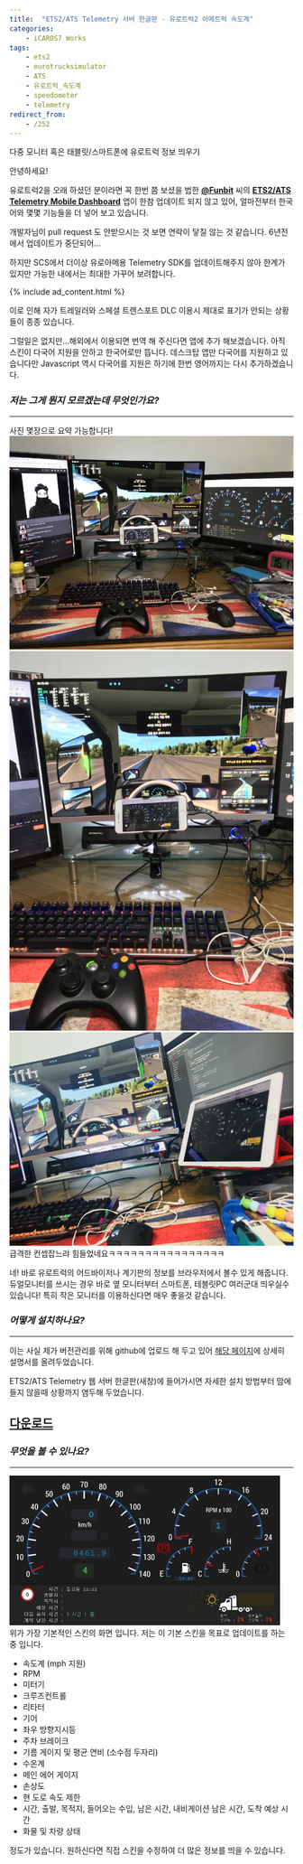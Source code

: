```yaml
---
title:  "ETS2/ATS Telemetry 서버 한글판 - 유로트럭2 아메트럭 속도계"
categories:
    - iCAROS7 Works
tags:
    - ets2
    - eurotrucksimulator
    - ATS
    - 유로트럭_속도계 
    - speedometer
    - telemetry
redirect_from:
    - /252
---
```

다중 모니터 혹은 태블릿/스마트폰에 유로트럭 정보 띄우기

안녕하세요!  

유로트럭2을 오래 하셨던 분이라면 꼭 한번 쯤 보셨을 법한 [**@Funbit**](https://github.com/Funbit) 씨의 [**ETS2/ATS Telemetry Mobile Dashboard**](https://github.com/Funbit/ets2-telemetry-server) 앱이 한참 업데이트 되지 않고 있어, 얼마전부터 한국어와 몇몇 기능들을 더 넣어 보고 있습니다.  

개발자님이 pull request 도 안받으시는 것 보면 연락이 닿질 않는 것 같습니다. 6년전에서 업데이트가 중단되어...

하지만 SCS에서 더이상 유로아메용 Telemetry SDK를 업데이트해주지 않아 한계가 있지만 가능한 내에서는 최대한 가꾸어 보려합니다.

{% include ad_content.html %}

이로 인해 자가 트레일러와 스페셜 트렌스포트 DLC 이용시 제대로 표기가 안되는 상황들이 종종 있습니다.

그럴일은 없지만...해외에서 이용되면 번역 해 주신다면 앱에 추가 해보겠습니다. 아직 스킨이 다국어 지원을 안하고 한국어로만 뜹니다. 데스크탑 앱만 다국어를 지원하고 있습니다만 Javascript 역시 다국어를 지원은 하기에 한번 영어까지는 다시 추가하겠습니다.

### *저는 그게 뭔지 모르겠는데 무엇인가요?*
---

사진 몇장으로 요약 가능합니다!
![](/assets/2018-12-14-ETS2-Dashboard/1.jpg)![](/assets/2018-12-14-ETS2-Dashboard/2.jpg)![](/assets/2018-12-14-ETS2-Dashboard/3.jpg)  
급격한 컨셉잡느랴 힘들었네요ㅋㅋㅋㅋㅋㅋㅋㅋㅋㅋㅋㅋㅋㅋㅋㅋ

네! 바로 유로트럭의 어드바이저나 계기판의 정보를 브라우저에서 볼수 있게 해줍니다. 듀얼모니터를 쓰시는 경우 바로 옆 모니터부터 스마트폰, 테블릿PC 여러군대 띄우실수 있습니다! 특히 작은 모니터를 이용하신다면 매우 좋을것 같습니다.


### *어떻게 설치하나요?*
---

이는 사실 제가 버전관리를 위해 github에 업로드 해 두고 있어 [해당 페이지](https://github.com/icaros7/ets2-kor-telemetry-server)에 상세히 설명서를 올려두었습니다.

ETS2/ATS Telemetry 웹 서버 한글판(새창)에 들어가시면 자세한 설치 방법부터 맘에들지 않을때 상황까지 염두해 두었습니다.
## [다운로드](https://github.com/icaros7/ets2-kor-telemetry-server)

### *무엇을 볼 수 있나요?*
---
![](/assets/2018-12-14-ETS2-Dashboard/dashboard.jpg)  
위가 가장 기본적인 스킨의 화면 입니다. 저는 이 기본 스킨을 목표로 업데이트를 하는 중 입니다.

- 속도계 (mph 지원)
- RPM
- 미터기
- 크루즈컨트롤
- 리타터
- 기어
- 좌우 방향지시등
- 주차 브레이크
- 기름 게이지 및 평균 연비 (소수점 두자리)
- 수온계
- 메인 에어 게이지
- 손상도
- 현 도로 속도 제한
- 시간, 출발, 목적지, 들어오는 수입, 남은 시간, 내비게이션 남은 시간, 도착 예상 시간
- 화물 및 차량 상태

정도가 있습니다. 원하신다면 직접 스킨을 수정하여 더 많은 정보를 띄을 수 있습니다.